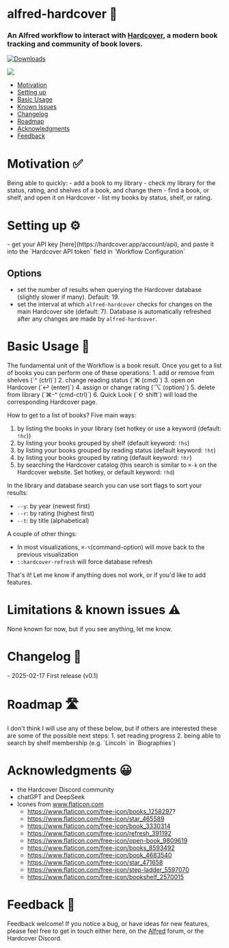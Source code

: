 # alfred-hardcover 📘
### An Alfred workflow to interact with [Hardcover](https://hardcover.app/), a modern book tracking and community of book lovers.  


<a href="https://github.com/giovannicoppola/alfred-hardcover/releases/latest/">
<img alt="Downloads"
src="https://img.shields.io/github/downloads/giovannicoppola/alfred-hardcover/total?color=purple&label=Downloads"><br/>
</a>

![](images/alfred-hardcover.gif)


<!-- MarkdownTOC autolink="true" bracket="round" depth="3" autoanchor="true" -->

- [Motivation](#motivation)
- [Setting up](#setting-up)
- [Basic Usage](#usage)
- [Known Issues](#known-issues)
- [Changelog](#changelog)
- [Roadmap](#roadmap)
- [Acknowledgments](#acknowledgments)
- [Feedback](#feedback)

<!-- /MarkdownTOC -->


<h1 id="motivation">Motivation ✅</h1>
Being able to quickly:
- add a book to my library
- check my library for the status, rating, and shelves of a book, and change them
- find a book, or shelf, and open it on Hardcover
- list my books by status, shelf, or rating.

<h1 id="setting-up">Setting up ⚙️</h1>
- get your API key [here](https://hardcover.app/account/api), and paste it into the `Hardcover API token` field in `Workflow Configuration`

## Options
- set the number of results when querying the Hardcover database (slightly slower if many). Default: 19.
- set the interval at which `alfred-hardcover` checks for changes on the main Hardcover site (default: 7). Database is automatically refreshed after any changes are made by `alfred-hardcover`.

<h1 id="usage">Basic Usage 📖</h1>
The fundamental unit of the Workflow is a book result. Once you get to a list of books you can perform one of these operations:
1. add or remove from shelves (`^ (ctrl)`)
2. change reading status (`⌘ (cmd)`)
3. open on Hardcover (`↩️ (enter)`)
4. assign or change rating (`⌥ (option)`)
5. delete from library (`⌘-^ (cmd-ctrl)`)
6. Quick Look (`⇧ shift`) will load the corresponding Hardcover page.  

How to get to a list of books? Five main ways:
1. by listing the books in your library (set hotkey or use a keyword (default: `!hc`))
2. by listing your books grouped by shelf (default keyword: `!hs`)
3. by listing your books grouped by reading status (default keyword: `!ht`)
4. by listing your books grouped by rating (default keyword: `!hr`)
5. by searching the Hardcover catalog (this search is similar to `⌘-k` on the Hardcover website. Set hotkey, or default keyword: `!hd`) 

In the library and database search you can use sort flags to sort your results:
- `--y`: by year (newest first)
- `--r`: by rating (highest first)
- `--t`: by title (alphabetical)

A couple of other things:
- In most visualizations, `⌘-⌥`(command-option) will move back to the previous visualization
- `::hardcover-refresh` will force database refresh 

That's it! Let me know if anything does not work, or if you'd like to add features. 


<h1 id="known-issues">Limitations & known issues ⚠️</h1>
None known for now, but if you see anything, let me know. 

<h1 id="changelog">Changelog 🧰</h1>
- 2025-02-17 First release (v0.1)

<h1 id="roadmap">Roadmap 🛣️</h1>
I don't think I will use any of these below, but if others are interested these are some of the possible next steps:
1. set reading progress
2. being able to search by shelf membership (e.g. `Lincoln` in `Biographies`)

<h1 id="acknowledgments">Acknowledgments 😀</h1>

- the Hardcover Discord community
- chatGPT and DeepSeek 
- Icones from www.flaticon.com
    - https://www.flaticon.com/free-icon/books_1258297?
    - https://www.flaticon.com/free-icon/star_465589
    - https://www.flaticon.com/free-icon/book_3330314
    - https://www.flaticon.com/free-icon/refresh_391192
    - https://www.flaticon.com/free-icon/open-book_9809619
    - https://www.flaticon.com/free-icon/books_8593492
    - https://www.flaticon.com/free-icon/book_4683540
    - https://www.flaticon.com/free-icon/star_471658
    - https://www.flaticon.com/free-icon/step-ladder_5597070
    - https://www.flaticon.com/free-icon/bookshelf_2570015

<h1 id="feedback">Feedback 🧐</h1>

Feedback welcome! If you notice a bug, or have ideas for new features, please feel free to get in touch either here, on the [Alfred](https://www.alfredforum.com) forum, or the Hardcover Discord. 
